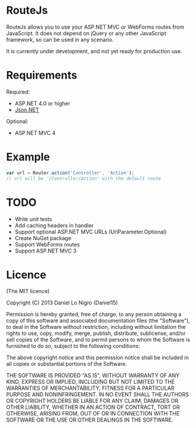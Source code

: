 RouteJs
=======
RouteJs allows you to use your ASP.NET MVC or WebForms routes from JavaScript. It does not depend on
jQuery or any other JavaScript framework, so can be used in any scenario.

It is currently under development, and not yet ready for production use.

Requirements
============
Required:
 * ASP.NET 4.0 or higher
 * [Json.NET](http://james.newtonking.com/projects/json-net.aspx)

Optional:
 * ASP.NET MVC 4

Example
=======

```javascript
var url = Router.action('Controller', 'Action'); 
// url will be '/Controller/Action' with the default route
```

TODO
====
- Write unit tests
- Add caching headers in handler
- Support optional ASP.NET MVC URLs (UrlParameter.Optional)
- Create NuGet package
- Support WebForms routes
- Support ASP.NET MVC 3
 
Licence
=======
(The MIT licence)

Copyright (C) 2013 Daniel Lo Nigro (Daniel15)

Permission is hereby granted, free of charge, to any person obtaining a copy of
this software and associated documentation files (the "Software"), to deal in
the Software without restriction, including without limitation the rights to
use, copy, modify, merge, publish, distribute, sublicense, and/or sell copies
of the Software, and to permit persons to whom the Software is furnished to do
so, subject to the following conditions:

The above copyright notice and this permission notice shall be included in all
copies or substantial portions of the Software.

THE SOFTWARE IS PROVIDED "AS IS", WITHOUT WARRANTY OF ANY KIND, EXPRESS OR
IMPLIED, INCLUDING BUT NOT LIMITED TO THE WARRANTIES OF MERCHANTABILITY,
FITNESS FOR A PARTICULAR PURPOSE AND NONINFRINGEMENT. IN NO EVENT SHALL THE
AUTHORS OR COPYRIGHT HOLDERS BE LIABLE FOR ANY CLAIM, DAMAGES OR OTHER
LIABILITY, WHETHER IN AN ACTION OF CONTRACT, TORT OR OTHERWISE, ARISING FROM,
OUT OF OR IN CONNECTION WITH THE SOFTWARE OR THE USE OR OTHER DEALINGS IN THE
SOFTWARE.
